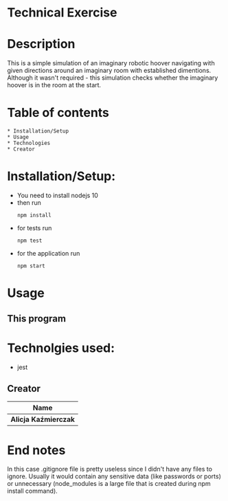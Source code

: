 # Technical Exercise

# Description
This is a simple simulation of an imaginary robotic hoover navigating with given directions around an imaginary room with established dimentions.
Although it wasn't required - this simulation checks whether the imaginary hoover is in the room at the start.

# Table of contents
    * Installation/Setup
    * Usage
    * Technologies
    * Creator

# Installation/Setup:
- You need to install nodejs 10
- then run
    ```
    npm install
    ```
- for tests run
    ```
    npm test
    ```
- for the application run
    ```
    npm start 
    ```
# Usage 

## This program

# Technolgies used:
- jest

## Creator

| Name                |
| ------------------- |
| **Alicja Kaźmierczak** |

# End notes
In this case .gitignore file is pretty useless since I didn't have any files to ignore. Usually it would contain any sensitive data (like passwords or ports) or unnecessary (node_modules is a large file that is created during npm install command).